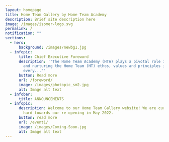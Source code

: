 ```yaml
---
layout: homepage
title: Home Team Gallery by Home Team Academy
description: Brief site description here
image: /images/isomer-logo.svg
permalink: /
notification: ""
sections:
  - hero:
      background: /images/newbg1.jpg
  - infopic:
      title: Chief Executive Foreword
      description: '"The Home Team Academy (HTA) plays a pivotal role in developing
        and nurturing the Home Team (HT) ethos, values and principles in
        every..."'
      button: Read more
      url: /foreword/
      image: /images/photopic_sm2.jpg
      alt: Image alt text
  - infobar:
      title: ANNOUNCEMENTS
  - infopic:
      description: Welcome to our Home Team Gallery website! We are currently working
        hard towards our re-opening in May 2022.
      button: read more
      url: /event1/
      image: /images/Coming-Soon.jpg
      alt: Image alt text
---
```


